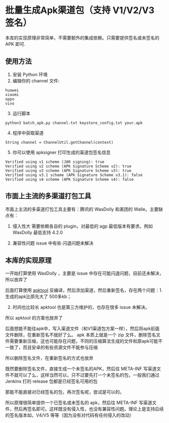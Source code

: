 # 批量生成Apk渠道包（支持 V1/V2/V3 签名）

本库的实现原理非常简单，不需要额外的集成依赖。只需要提供签名或未签名的 APK 即可.

## 使用方法

1. 安装 Python 环境
2. 编辑你的 channel 文件:

```
huawei
xiaomi
oppo
vivo
```

3. 运行脚本

```
python3 batch_apk.py channel.txt keystore_config.txt your.apk
```

4. 程序中获取渠道

```
String channel = ChannelUtil.getChannel(context)
```

5. 你可以使用 apksigner 打印生成的渠道包签名信息

```
Verified using v1 scheme (JAR signing): true
Verified using v2 scheme (APK Signature Scheme v2): true
Verified using v3 scheme (APK Signature Scheme v3): true
Verified using v3.1 scheme (APK Signature Scheme v3.1): false
Verified using v4 scheme (APK Signature Scheme v4): false
```

## 市面上主流的多渠道打包工具

市面上主流的多渠道打包工具主要有：腾讯的 WasDolly 和美团的 Walle。主要缺点有：

1. 侵入性大
   需要依赖各自的 plugin，对最低的 agp 最低版本有要求。例如 WasDolly 最低支持 4.2.0

2. 兼容性问题
   issue 中有些 闪退问题未解决

## 本库的实现原理

一开始打算使用 WasDolly ，主要是 issue 中存在可能闪退问题，目前还未解决，所以放弃了

后面打算使用 [apktool](https://apktool.org) 反编译，然后添加渠道，然后重新签名，存在两个问题：1. 生成的apk比原先大了 500多kb；

2. 时间也比较长
apktool 也是第三方维护的，也存在很多 issue 未解决。

所以 apktool 的方案也放弃了

后面想能不能往apk中，写入渠道文件（和V1渠道包方案一样），然后将apk前面文件删除，在重新签名不就好了么。
apk 本质上就是一个 zip 文件，删除签名文件需要重新压缩，这也可能存在问题，不同的压缩算法生成的文件和原apk可能不一致了，而且安卓的有些资源文件不能参与压缩

所以删除签名文件，在重新签名的方式也放弃

既然要删除签名文件，直接生成一个未签名的APK，然后往 META-INF 写渠道文件不就可以了么，这样当然可以，只不过要先打一个未签名的包，一般我们通过
Jenkins 打的 release 包都是已经签名可用的包

那能不能直接对已经签名的包，再次签名呢，尝试是可以的。

所以原理很简单提供一个已签名或未签名的 apk，然后往 META-INF 写渠道文件，然后再签名即可。这样既没有侵入性，也没有兼容性问题。理论上是支持后续的签名版本如，V4/V5
等等（因为没有对代码有任何侵入的改动）







